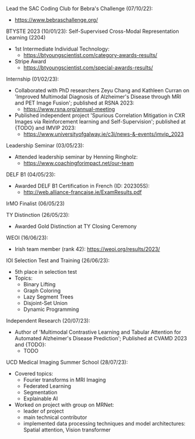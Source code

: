 Lead the SAC Coding Club for Bebra's Challenge (07/10/22):

- https://www.bebraschallenge.org/

BTYSTE 2023 (10/01/23):
Self-Supervised Cross-Modal Representation Learning (2204)

- 1st Intermediate Individual Technology:
  - https://btyoungscientist.com/category-awards-results/
- Stripe Award
  - https://btyoungscientist.com/special-awards-results/

Internship (01/02/23):

- Collaborated with PhD researchers Zeyu Chang and Kathleen Curran on 'Improved Multimodal Diagnosis of Alzheimer's Disease through MRI and PET Image Fusion'; published at RSNA 2023:
  - https://www.rsna.org/annual-meeting
- Published independent project 'Spurious Correlation Mitigation in CXR Images via Reinforcement learning and Self-Supervision'; published at {TODO} and IMVIP 2023:
  - https://www.universityofgalway.ie/c3i/news-&-events/imvip_2023

Leadership Seminar (03/05/23):

- Attended leadership seminar by Henning Ringholz:
  - https://www.coachingforimpact.net/our-team

DELF B1 (04/05/23):

- Awarded DELF B1 Certification in French (ID: 202305S):
  - http://web.alliance-francaise.ie/ExamResults.pdf

IrMO Finalist (06/05/23)

TY Distinction (26/05/23):

- Awarded Gold Distinction at TY Closing Ceremony

WEOI (16/06/23):

- Irish team member (rank 42): https://weoi.org/results/2023/

IOI Selection Test and Training (26/06/23):

- 5th place in selection test
- Topics:
  - Binary Lifting
  - Graph Coloring
  - Lazy Segment Trees
  - Disjoint-Set Union
  - Dynamic Programming

Independent Research (20/07/23):

- Author of 'Multimodal Contrastive Learning and Tabular Attention for Automated Alzheimer's Disease Prediction'; Published at CVAMD 2023 and {TODO}:
  - TODO

UCD Medical Imaging Summer School (28/07/23):

- Covered topics:
  - Fourier transforms in MRI Imaging
  - Federated Learning
  - Segmentation
  - Explainable AI
- Worked on project with group on MRNet:
  - leader of project
  - main technical contributor
  - implemented data processing techniques and model architectures: Spatial attention, Vision transformer
